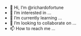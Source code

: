 - 👋 Hi, I’m @richardofortune
- 👀 I’m interested in ...
- 🌱 I’m currently learning ...
- 💞️ I’m looking to collaborate on ...
- 📫 How to reach me ...

<!---
richardofortune/richardofortune is a ✨ special ✨ repository because its `README.md` (this file) appears on your GitHub profile.
You can click the Preview link to take a look at your changes.
--->
